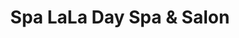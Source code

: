 ---
title: "Spa LaLa Day Spa & Salon"
url: /niceville/spa-lala-day-spa-and-salon/
shop: hairdresser
---